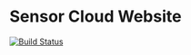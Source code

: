 # Sensor Cloud Website
[![Build Status](https://travis-ci.org/projectcs13/sensor-cloud-website.png)](https://travis-ci.org/projectcs13/sensor-cloud-website)
